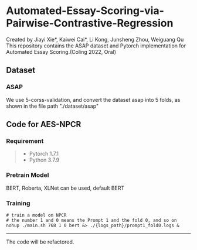 # Automated-Essay-Scoring-via-Pairwise-Contrastive-Regression

Created by Jiayi Xie*, Kaiwei Cai*, Li Kong, Junsheng Zhou, Weiguang Qu <br>
This repository contains the ASAP dataset and Pytorch implementation for Automated Essay Scoring.(Coling 2022, Oral) <br>

## Dataset

### ASAP
We use 5-corss-validation, and convert the dataset asap into 5 folds, as shown in the file path "./dataset/asap"

## Code for AES-NPCR

### Requirement

> - Pytorch 1.7.1
> - Python 3.7.9

### Pretrain Model

BERT, Roberta, XLNet can be used, default BERT

### Training

```commandline
# train a model on NPCR
# the number 1 and 0 means the Prompt 1 and the fold 0, and so on
nohup ./main.sh 768 1 0 bert &> ./{logs_path}/prompt1_fold0.logs &
```

****
The code will be refactored.
